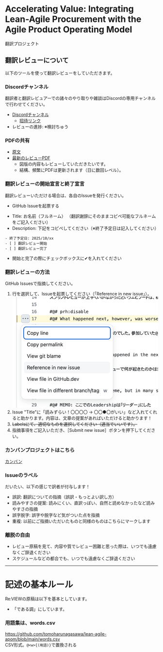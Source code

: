 # Accelerating Value: Integrating Lean-Agile Procurement with the Agile Product Operating Model
翻訳プロジェクト

## 翻訳レビューについて
以下のツールを使って翻訳レビューをしていただきます。

### Discordチャンネル
翻訳者と翻訳レビュアーでの諸々のやり取りや雑談はDiscordの専用チャンネルで行わせてください。

 * [Discordチャンネル](https://discord.com/channels/844471845716754442/1428901492244480150)   
   * [招待リンク](https://discord.gg/4c35N48QEM)
 * レビューの進捗: ※検討ちゅう

### PDFの共有
 * [原文](https://www.scrum.org/resources/accelerating-value-integrating-lean-agile-procurement-agile-product-operating-model)
 * [最新のレビューPDF](https://evangelism-my.sharepoint.com/:b:/g/personal/nagasawa_servantworks_co_jp/EaWLdmoZ7UZJgFJn42_hkAMBMb-e2MUAtTYlZF5UnTQVhQ?e=INjLnn)
   * 図版の内容もレビューしていただきたいです。
   * 結構、頻繁にPDFは更新されます（日に数回レベル）。

### 翻訳レビューの開始宣言と終了宣言

翻訳レビューいただける場合は、各自のIssueを発行ください。

 * GitHub Issueを起票する
  - Title: お名前（フルネーム）
    （翻訳謝辞にそのままコピペ可能なフルネームをご記入ください）
  - Description: 下記をコピペしてください（※終了予定日は記入してください）
```
- 終了予定日: 2025/10/xx
- [ ] 翻訳レビュー開始
- [ ] 翻訳レビュー完了 
```
  - 開始と完了の際にチェックボックスに✔︎を入れてください

### 翻訳レビューの方法
GitHub Issuesで指摘してください。

 1. 行を選択して、Issueを起票してください（「Reference in new issue」）。
   ![](images/guide_for_review/creating_issue_on_GitHub.png)
 2. Issue "Title"に「読みずらい！〇〇〇〇 → 〇〇●〇がいい」など入れてくれると助かります。内容は、文章の提案があればいただけると助かります！
 3. <del>Labelsにて、適切なものを選択してください（適当でいいです）。</del>
 4. 指摘事項をご記入いただき、［Submit new issue］ボタンを押下してください。

### カンバンプロジェクトはこちら
[カンバン](https://github.com/users/tomoharunagasawa/projects/8/views/1)

### Issueのラベル

だいたい、以下の感じで訳者が付与します！

 * 誤訳: 翻訳についての指摘（誤訳・もっとよい訳し方）
 * 読みやすさの提案: 読みにくい、直訳っぽい、自然と読めなかったなど読みやすさの指摘
 * 誤字脱字: 誤字や脱字など気がついた点を指摘
 * 重複: 以前にご指摘いただいたものと同様のものはこちらにマークします


### 離脱の自由
 * レビュー原稿を見て、内容や質でレビュー困難と思った際は、いつでも遠慮なくご辞退ください
 * スケジュールなどの都合でも、いつでも遠慮なくご辞退ください

---

# 記述の基本ルール
Re:VIEWの原稿は以下を基本としています。

 * 「である調」にしています。

### 用語集は、words.csv
https://github.com/tomoharunagasawa/lean-agile-apom/blob/main/words.csv  
CSV形式。```@<w>{(用語)}```で置換される